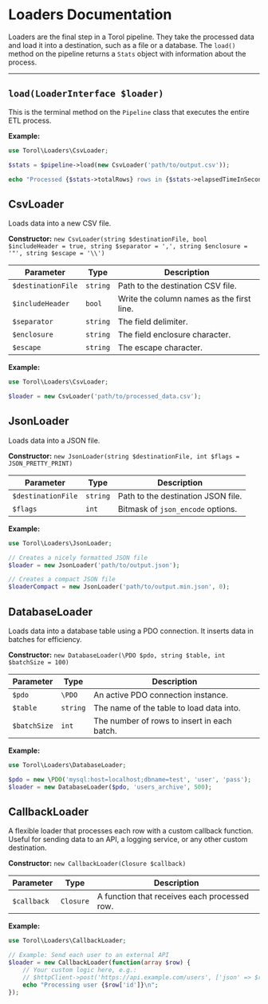 # Loaders Documentation

Loaders are the final step in a Torol pipeline. They take the processed data and load it into a destination, such as a file or a database. The `load()` method on the pipeline returns a `Stats` object with information about the process.

---

## `load(LoaderInterface $loader)`
This is the terminal method on the `Pipeline` class that executes the entire ETL process.

**Example:**
```php
use Torol\Loaders\CsvLoader;

$stats = $pipeline->load(new CsvLoader('path/to/output.csv'));

echo "Processed {$stats->totalRows} rows in {$stats->elapsedTimeInSeconds()} seconds.";
```

## CsvLoader

Loads data into a new CSV file.

**Constructor:** `new CsvLoader(string $destinationFile, bool $includeHeader = true, string $separator = ',', string $enclosure = '"', string $escape = '\\')`

| Parameter | Type | Description |
|-----------|------|-------------|
| `$destinationFile` | `string` | Path to the destination CSV file. |
| `$includeHeader` | `bool` | Write the column names as the first line. |
| `$separator` | `string` | The field delimiter. |
| `$enclosure` | `string` | The field enclosure character. |
| `$escape` | `string` | The escape character. |

**Example:**
```php
use Torol\Loaders\CsvLoader;

$loader = new CsvLoader('path/to/processed_data.csv');
```

## JsonLoader

Loads data into a JSON file.

**Constructor:** `new JsonLoader(string $destinationFile, int $flags = JSON_PRETTY_PRINT)`

| Parameter | Type | Description |
|-----------|------|-------------|
| `$destinationFile` | `string` | Path to the destination JSON file. |
| `$flags` | `int` | Bitmask of `json_encode` options. |

**Example:**
```php
use Torol\Loaders\JsonLoader;

// Creates a nicely formatted JSON file
$loader = new JsonLoader('path/to/output.json');

// Creates a compact JSON file
$loaderCompact = new JsonLoader('path/to/output.min.json', 0);
```

## DatabaseLoader

Loads data into a database table using a PDO connection. It inserts data in batches for efficiency.

**Constructor:** `new DatabaseLoader(\PDO $pdo, string $table, int $batchSize = 100)`

| Parameter | Type | Description |
|-----------|------|-------------|
| `$pdo` | `\PDO` | An active PDO connection instance. |
| `$table` | `string` | The name of the table to load data into. |
| `$batchSize` | `int` | The number of rows to insert in each batch. |

**Example:**
```php
use Torol\Loaders\DatabaseLoader;

$pdo = new \PDO('mysql:host=localhost;dbname=test', 'user', 'pass');
$loader = new DatabaseLoader($pdo, 'users_archive', 500);
```

## CallbackLoader

A flexible loader that processes each row with a custom callback function. Useful for sending data to an API, a logging service, or any other custom destination.

**Constructor:** `new CallbackLoader(Closure $callback)`

| Parameter | Type | Description |
|-----------|------|-------------|
| `$callback` | `Closure` | A function that receives each processed row. |

**Example:**
```php
use Torol\Loaders\CallbackLoader;

// Example: Send each user to an external API
$loader = new CallbackLoader(function(array $row) {
    // Your custom logic here, e.g.:
    // $httpClient->post('https://api.example.com/users', ['json' => $row]);
    echo "Processing user {$row['id']}\n";
});
```
